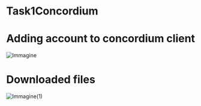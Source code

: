 # Task1Concordium
# Adding account to concordium client
![Immagine](https://user-images.githubusercontent.com/124537549/216960835-285683ce-1255-49dc-bac7-2d1dd9d154bd.png)
# Downloaded files
![Immagine(1)](https://user-images.githubusercontent.com/124537549/216961075-034366a0-6b73-4c58-9ca4-840bce6a7427.png)
